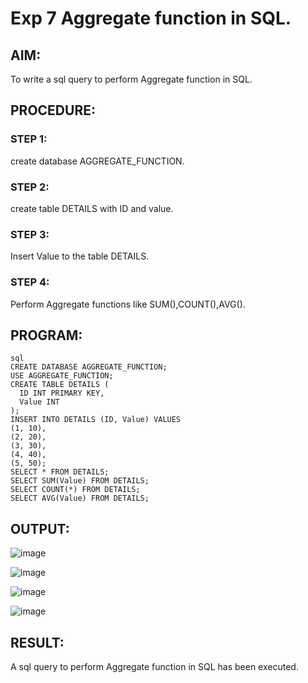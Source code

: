 # Exp 7 Aggregate function in SQL.
## AIM:
To write a sql query to perform Aggregate function in SQL.
## PROCEDURE:
### STEP 1:
create database AGGREGATE_FUNCTION.
### STEP 2:
create table DETAILS with ID and value.
### STEP 3:
Insert Value to the table DETAILS.
### STEP 4:
Perform Aggregate functions like SUM(),COUNT(),AVG().
## PROGRAM:
```
sql
CREATE DATABASE AGGREGATE_FUNCTION;
USE AGGREGATE_FUNCTION;
CREATE TABLE DETAILS (
  ID INT PRIMARY KEY,
  Value INT
);
INSERT INTO DETAILS (ID, Value) VALUES
(1, 10),
(2, 20),
(3, 30),
(4, 40),
(5, 50);
SELECT * FROM DETAILS;
SELECT SUM(Value) FROM DETAILS;
SELECT COUNT(*) FROM DETAILS;
SELECT AVG(Value) FROM DETAILS;
```
## OUTPUT:
![image](https://github.com/Karthikeyan21001828/DBMS_EX07/assets/93427303/45884ba1-9f50-4419-864d-84d1652fe84a)

![image](https://github.com/Karthikeyan21001828/DBMS_EX07/assets/93427303/870e4253-9628-40bd-bfee-abf8bfd2355a)

![image](https://github.com/Karthikeyan21001828/DBMS_EX07/assets/93427303/7cf5ef0a-17f4-4fe3-8ec7-537b706cfe8d)

![image](https://github.com/Karthikeyan21001828/DBMS_EX07/assets/93427303/a9f20597-edab-4a01-962e-279ce5f290d0)


## RESULT:
A sql query to perform Aggregate function in SQL has been executed.
